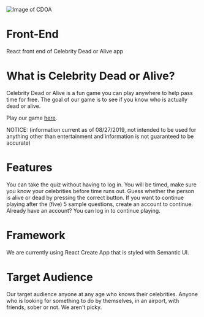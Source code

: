 ![Image of CDOA](https://res.cloudinary.com/studio-mogwai/image/upload/v1567102017/cdoa_logo.png)
# Front-End
React front end of Celebrity Dead or Alive app

# What is Celebrity Dead or Alive?
Celebrity Dead or Alive is a fun game you can play anywhere to help pass time for free. The goal of our game is to see if you know who is actually dead or alive. 

Play our game [here](https://pedantic-bardeen-27d080.netlify.com/).

NOTICE: (information current as of 08/27/2019, not intended to be used for anything other than entertainment and information is not guaranteed to be accurate)

# Features
You can take the quiz without having to log in.
You will be timed, make sure you know your celebrities before time runs out.
Guess whether the person is alive or dead by pressing the correct button.
If you want to continue playing after the (five) 5 sample questions, create an account to continue. 
Already have an account? You can log in to continue playing.

# Framework
We are currently using React Create App that is styled with Semantic UI.

# Target Audience
Our target audience anyone at any age who knows their celebrities. 
Anyone who is looking for something to do by themselves, in an airport, with friends, sober or not. We aren't picky.


